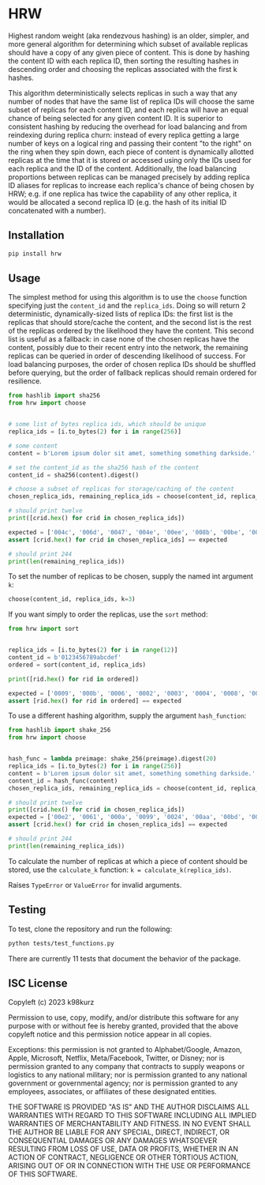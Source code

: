 # HRW

Highest random weight (aka rendezvous hashing) is an older, simpler, and more
general algorithm for determining which subset of available replicas should have
a copy of any given piece of content. This is done by hashing the content ID
with each replica ID, then sorting the resulting hashes in descending order and
choosing the replicas associated with the first k hashes.

This algorithm deterministically selects replicas in such a way that any number
of nodes that have the same list of replica IDs will choose the same subset of
replicas for each content ID, and each replica will have an equal chance of
being selected for any given content ID. It is superior to consistent hashing
by reducing the overhead for load balancing and from reindexing during replica
churn: instead of every replica getting a large number of keys on a logical ring
and passing their content "to the right" on the ring when they spin down, each
piece of content is dynamically allotted replicas at the time that it is stored
or accessed using only the IDs used for each replica and the ID of the content.
Additionally, the load balancing proportions between replicas can be managed
precisely by adding replica ID aliases for replicas to increase each replica's
chance of being chosen by HRW; e.g. if one replica has twice the capability of
any other replica, it would be allocated a second replica ID (e.g. the hash of
its initial ID concatenated with a number).

## Installation

```bash
pip install hrw
```

## Usage

The simplest method for using this algorithm is to use the `choose` function
specifying just the `content_id` and the `replica_ids`. Doing so will return 2
deterministic, dynamically-sized lists of replica IDs: the first list is the
replicas that should store/cache the content, and the second list is the rest of
the replicas ordered by the likelihood they have the content. This second list
is useful as a fallback: in case none of the chosen replicas have the content,
possibly due to their recent entry into the network, the remaining replicas can
be queried in order of descending likelihood of success. For load balancing
purposes, the order of chosen replica IDs should be shuffled before querying,
but the order of fallback replicas should remain ordered for resilience.

```python
from hashlib import sha256
from hrw import choose


# some list of bytes replica ids, which should be unique
replica_ids = [i.to_bytes(2) for i in range(256)]

# some content
content = b'Lorem ipsum dolor sit amet, something something darkside.'

# set the content_id as the sha256 hash of the content
content_id = sha256(content).digest()

# choose a subset of replicas for storage/caching of the content
chosen_replica_ids, remaining_replica_ids = choose(content_id, replica_ids)

# should print twelve
print([crid.hex() for crid in chosen_replica_ids])

expected = ['004c', '006d', '0047', '004e', '00ee', '008b', '00be', '0016', '0064', '00e2', '0055', '002f']
assert [crid.hex() for crid in chosen_replica_ids] == expected

# should print 244
print(len(remaining_replica_ids))
```

To set the number of replicas to be chosen, supply the named int argument `k`:

```python
choose(content_id, replica_ids, k=3)
```

If you want simply to order the replicas, use the `sort` method:

```python
from hrw import sort


replica_ids = [i.to_bytes(2) for i in range(12)]
content_id = b'0123456789abcdef'
ordered = sort(content_id, replica_ids)

print([rid.hex() for rid in ordered])

expected = ['0009', '000b', '0006', '0002', '0003', '0004', '0008', '000a', '0001', '0000', '0005', '0007']
assert [rid.hex() for rid in ordered] == expected
```

To use a different hashing algorithm, supply the argument `hash_function`:

```python
from hashlib import shake_256
from hrw import choose


hash_func = lambda preimage: shake_256(preimage).digest(20)
replica_ids = [i.to_bytes(2) for i in range(256)]
content = b'Lorem ipsum dolor sit amet, something something darkside.'
content_id = hash_func(content)
chosen_replica_ids, remaining_replica_ids = choose(content_id, replica_ids, hash_function=hash_func)

# should print twelve
print([crid.hex() for crid in chosen_replica_ids])
expected = ['00e2', '0061', '000a', '0099', '0024', '00aa', '00bd', '0017', '006b', '00cd', '0079', '00e1']
assert [crid.hex() for crid in chosen_replica_ids] == expected

# should print 244
print(len(remaining_replica_ids))
```

To calculate the number of replicas at which a piece of content should be stored,
use the `calculate_k` function: `k = calculate_k(replica_ids)`.

Raises `TypeError` or `ValueError` for invalid arguments.

## Testing

To test, clone the repository and run the following:

```bash
python tests/test_functions.py
```

There are currently 11 tests that document the behavior of the package.

## ISC License

Copyleft (c) 2023 k98kurz

Permission to use, copy, modify, and/or distribute this software
for any purpose with or without fee is hereby granted, provided
that the above copyleft notice and this permission notice appear in
all copies.

Exceptions: this permission is not granted to Alphabet/Google, Amazon,
Apple, Microsoft, Netflix, Meta/Facebook, Twitter, or Disney; nor is
permission granted to any company that contracts to supply weapons or
logistics to any national military; nor is permission granted to any
national government or governmental agency; nor is permission granted to
any employees, associates, or affiliates of these designated entities.

THE SOFTWARE IS PROVIDED "AS IS" AND THE AUTHOR DISCLAIMS ALL
WARRANTIES WITH REGARD TO THIS SOFTWARE INCLUDING ALL IMPLIED
WARRANTIES OF MERCHANTABILITY AND FITNESS. IN NO EVENT SHALL THE
AUTHOR BE LIABLE FOR ANY SPECIAL, DIRECT, INDIRECT, OR
CONSEQUENTIAL DAMAGES OR ANY DAMAGES WHATSOEVER RESULTING FROM LOSS
OF USE, DATA OR PROFITS, WHETHER IN AN ACTION OF CONTRACT,
NEGLIGENCE OR OTHER TORTIOUS ACTION, ARISING OUT OF OR IN
CONNECTION WITH THE USE OR PERFORMANCE OF THIS SOFTWARE.
